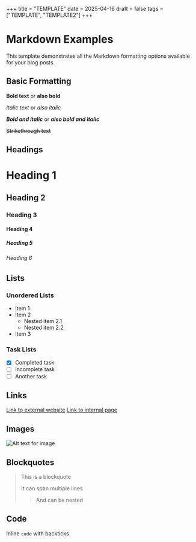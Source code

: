 +++
title = "TEMPLATE"
date = 2025-04-16
draft = false
tags = ["TEMPLATE", "TEMPLATE2"]
+++


# Markdown Examples

This template demonstrates all the Markdown formatting options available for your blog posts.

## Basic Formatting

**Bold text** or __also bold__

*Italic text* or _also italic_

***Bold and italic*** or ___also bold and italic___

~~Strikethrough text~~

## Headings

# Heading 1
## Heading 2
### Heading 3
#### Heading 4
##### Heading 5
###### Heading 6

## Lists

### Unordered Lists
- Item 1
- Item 2
  - Nested item 2.1
  - Nested item 2.2
- Item 3

### Task Lists
- [x] Completed task
- [ ] Incomplete task
- [ ] Another task

## Links

[Link to external website](https://example.com)
[Link to internal page](/blog/another-post)

## Images

![Alt text for image](https://picsum.photos/200)

## Blockquotes

> This is a blockquote
> 
> It can span multiple lines
>
> > And can be nested

## Code

Inline `code` with backticks
